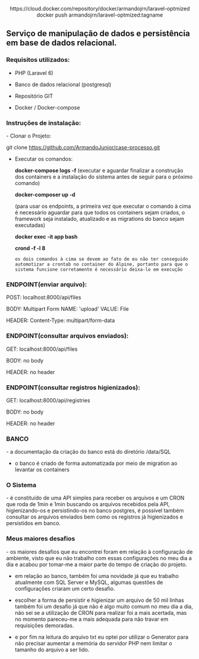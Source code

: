 <p align="center">https://cloud.docker.com/repository/docker/armandojrn/laravel-optmized </br>
docker push armandojrn/laravel-optmized:tagname
</p>


<h2>Serviço de manipulação de dados e persistência em base de dados relacional.</h2>

<h3>Requisitos utilizados:</h3>

- PHP (Laravel 6)
  
- Banco de dados relacional (postgresql)
  
- Repositório GIT
  
- Docker / Docker-compose

<h3>Instruções de instalação:</h3>
- Clonar o Projeto:
 
  git clone  https://github.com/ArmandoJunior/case-processo.git
  

- Executar os comandos:

  <strong>docker-compose logs -f</strong> (executar e aguardar finalizar a construção dos containers e a instalação do sistema antes de seguir para o próximo comando)  
  
  <strong>docker-composer up -d</strong>

  (para usar os endpoints, a primeira vez que executar o comando à cima é necessário aguardar para que todos os containers sejam criados, o framework seja instalado, atualizado e as migrations do banco sejam executadas)


  <strong>docker exec -it app bash</strong>
  
  <strong>crond -f -l 8</strong>
  
      os dois comandos à cima se devem ao fato de eu não ter conseguido automotizar a crontab no container do Alpine, portanto para que o sistema funcione corretamente é necessário deixa-lo em execução

<h3>ENDPOINT(enviar arquivo):</h3>
  POST: localhost:8000/api/files 
  
  BODY: Multipart Form NAME: 'upload' VALUE: File

  HEADER: Content-Type: multipart/form-data

<h3>ENDPOINT(consultar arquivos enviados):</h3>
  GET: localhost:8000/api/files

  BODY: no body

  HEADER: no header

<h3>ENDPOINT(consultar registros higienizados):</h3>
  GET: localhost:8000/api/registries

  BODY: no body

  HEADER: no header

<h3>BANCO</h3>
- a documentação da criação do banco está do diretório /data/SQL
  
- o banco é criado de forma automatizada por meio de migration ao levantar os containers

<h3>O Sistema</h3>
- é constituído de uma API simples para receber os arquivos e um CRON que roda de 1min e 1min buscando os arquivos recebidos pela API, higienizando-os e persistindo-os no banco postgres, é possível também consultar os arquivos enviados bem como os registros já higienizados e persistidos em banco.

<h3>Meus maiores desafios</h3>
- os maiores desafios que eu encontrei foram em relação à configuração de ambiente, visto que eu não trabalho com essas configurações no meu dia a dia e acabou por tomar-me a maior parte do tempo de criação do projeto.
  
- em relação ao banco, também foi uma novidade já que eu trabalho atualmente com SQL Server e MySQL, algumas questões de configurações criaram um certo desafio.
  
- escolher a forma de persistir e higienizar um arquivo de 50 mil linhas também foi um desafio já que não é algo muito comum no meu dia a dia, não sei se a utilização de CRON para realizar foi a mais acertada, mas no momento pareceu-me a mais adequada para não travar em requisições demoradas.
  
- e por fim na leitura do arquivo txt eu optei por utilizar o Generator para não precisar aumentar a memória do servidor PHP nem limitar o tamanho do arquivo a ser lido.

